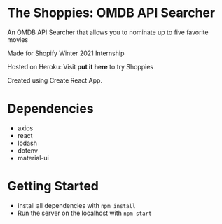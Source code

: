 # The Shoppies: OMDB API Searcher

An OMDB API Searcher that allows you to nominate up to five favorite movies

Made for Shopify Winter 2021 Internship

Hosted on Heroku: Visit **put it here** to try Shoppies

Created using Create React App.

# Dependencies

- axios
- react
- lodash
- dotenv
- material-ui

# Getting Started

- install all dependencies with `npm install`
- Run the server on the localhost with `npm start`

